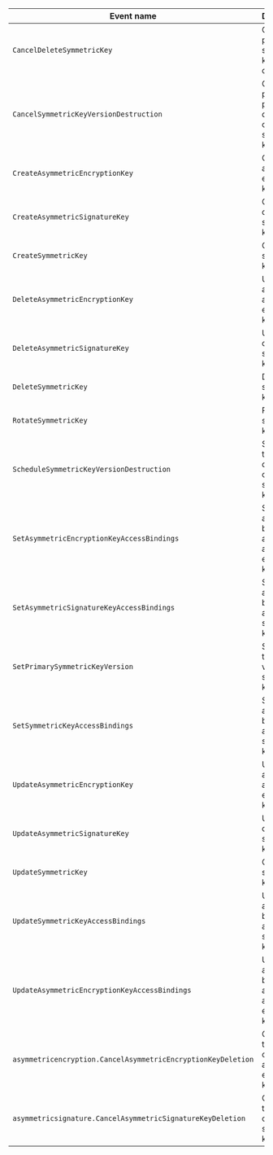 | Event name | Description |
--- | ---
| `CancelDeleteSymmetricKey` | Canceling a previously scheduled key destruction |
| `CancelSymmetricKeyVersionDestruction` | Canceling a previously planned destruction of a symmetric key version |
| `CreateAsymmetricEncryptionKey` | Creating an asymmetric encryption key pair |
| `CreateAsymmetricSignatureKey` | Creating a digital signature key pair |
| `CreateSymmetricKey` | Creating a symmetric key |
| `DeleteAsymmetricEncryptionKey` | Updating an asymmetric encryption key pair |
| `DeleteAsymmetricSignatureKey` | Updating a digital signature key pair |
| `DeleteSymmetricKey` | Deleting a symmetric key |
| `RotateSymmetricKey` | Rotating a symmetric key |
| `ScheduleSymmetricKeyVersionDestruction` | Scheduling the destruction of a symmetric key version |
| `SetAsymmetricEncryptionKeyAccessBindings` | Selecting access bindings for an asymmetric encryption key pair |
| `SetAsymmetricSignatureKeyAccessBindings` | Selecting access bindings for a digital signature key pair |
| `SetPrimarySymmetricKeyVersion` | Selecting the primary version of a symmetric key |
| `SetSymmetricKeyAccessBindings` | Selecting access bindings for a symmetric key |
| `UpdateAsymmetricEncryptionKey` | Updating an asymmetric encryption key pair |
| `UpdateAsymmetricSignatureKey` | Updating a digital signature key pair |
| `UpdateSymmetricKey` | Changing a symmetric key |
| `UpdateSymmetricKeyAccessBindings` | Updating access bindings for a symmetric key |
| `UpdateAsymmetricEncryptionKeyAccessBindings` | Updating access bindings for an asymmetric encryption key pair |
| `asymmetricencryption.CancelAsymmetricEncryptionKeyDeletion` | Canceling the deletion of an asymmetric encryption key pair |
| `asymmetricsignature.CancelAsymmetricSignatureKeyDeletion` | Canceling the deletion of a digital signature key pair |
